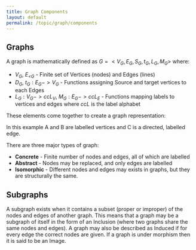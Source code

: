```yaml
---
title: Graph Components
layout: default
permalink: /topic/graph/components
---
```


## Graphs
A graph is mathematically defined as $G=<V_G, E_G, S_G, t_G, L_G, M_G>$ where:

* *V<sub>G</sub>*, *E<sub><G</sub>* - Finite set of Vertices (nodes) and Edges (lines)
* *D<sub>G</sub>*, $t_G:E_G->V_G$ - Functions assigning Source and target vertices to each Edges
* $L_G:V_G->ccL_V$, $M_G:E_G->ccL_E$ - Functions mapping labels to vertices and edges where $ccL$ is the label alphabet

These elements come together to create a graph representation:
<div class="cy-small" id="g1"></div><script type="text/javascript">
  g1 = cytoscape({container: document.getElementById("g1"),
  style: cyDefaultStyles,
  elements: [
    {data:{id:"a", label:"A"}},
    {data:{id:"b", label:"B"}},
    {data:{id:"ab", source:"a", target:"b", label:"C", targetarrow:"triangle"}}
  ]});
</script>
In this example A and B are labelled vertices and C is a directed, labelled edge.

There are three major types of graph:
* **Concrete** - Finite number of nodes and edges, all of which are labelled
* **Abstract** - Nodes may be replaced, and only edges are labelled
* **Isomorphic** - Different nodes and edges may exists in graphs, but they are structurally the same.

## Subgraphs
A subgraph exists when it contains a subset (proper or improper) of the nodes and edges of another graph.  This means that a graph may be a subgraph of itself in the form of an Inclusion (where two graphs share the same nodes and edges).  A graph may also be described as Induced if for every edge the correct nodes are given.  If a graph is under morphism then it is said to be an Image.
